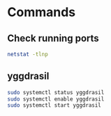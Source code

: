 # Commands

## Check running ports

```bash
netstat -tlnp
```

## yggdrasil

```bash
sudo systemctl status yggdrasil
sudo systemctl enable yggdrasil
sudo systemctl start yggdrasil
```
